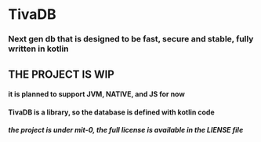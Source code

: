 # TivaDB
### Next gen db that is designed to be fast, secure and stable, fully written in kotlin

## THE PROJECT IS WIP

#### it is planned to support JVM, NATIVE, and JS for now

#### TivaDB is a library, so the database is defined with kotlin code

##### the project is under mit-0, the full license is available in the LIENSE file
